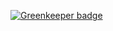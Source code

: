 
[![Greenkeeper badge](https://badges.greenkeeper.io/victorvuelma/expressjs-rocketbox-api.svg)](https://greenkeeper.io/)
